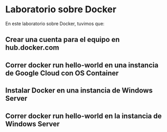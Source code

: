 # Laboratorio sobre Docker

En este laboratorio sobre Docker, tuvimos que:

## Crear una cuenta para el equipo en hub.docker.com



## Correr docker run hello-world en una instancia de Google Cloud con OS Container



## Instalar Docker en una instancia de Windows Server



## Correr docker run hello-world en la instancia de Windows Server

